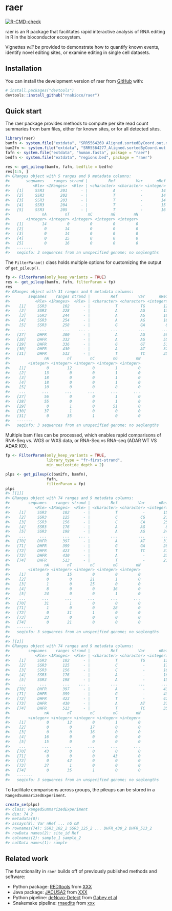 
<!-- README.md is generated from README.Rmd. Please edit that file -->

# raer

<!-- badges: start -->

[![R-CMD-check](https://github.com/rnabioco/raer/actions/workflows/R-CMD-check.yaml/badge.svg)](https://github.com/rnabioco/raer/actions/workflows/R-CMD-check.yaml)
<!-- badges: end -->

raer is an R package that facilitates rapid interactive analysis of RNA
editing in R in the bioconductor ecosystem.

Vignettes *will be* provided to demonstrate how to quantify known
events, identify novel editing sites, or examine editing in single cell
datasets.

## Installation

You can install the development version of raer from
[GitHub](https://github.com/) with:

``` r
# install.packages("devtools")
devtools::install_github("rnabioco/raer")
```

## Quick start

The raer package provides methods to compute per site read count
summaries from bam files, either for known sites, or for all detected
sites.

``` r
library(raer)
bamfn <- system.file("extdata", "SRR5564269_Aligned.sortedByCoord.out.md.bam", package = "raer")
bam2fn <- system.file("extdata", "SRR5564277_Aligned.sortedByCoord.out.md.bam", package = "raer")
fafn <- system.file("extdata", "human.fasta", package = "raer")
bedfn <- system.file("extdata", "regions.bed", package = "raer")

res <- get_pileup(bamfn, fafn, bedfile = bedfn)
res[1:5, ]
#> GRanges object with 5 ranges and 9 metadata columns:
#>       seqnames    ranges strand |         Ref         Var      nRef      nVar
#>          <Rle> <IRanges>  <Rle> | <character> <character> <integer> <integer>
#>   [1]     SSR3       201      - |           A           -        14         0
#>   [2]     SSR3       202      - |           T           -        14         0
#>   [3]     SSR3       203      - |           T           -        14         0
#>   [4]     SSR3       204      - |           T           -        15         0
#>   [5]     SSR3       205      - |           T           -        16         0
#>              nA        nT        nC        nG        nN
#>       <integer> <integer> <integer> <integer> <integer>
#>   [1]        14         0         0         0         0
#>   [2]         0        14         0         0         0
#>   [3]         0        14         0         0         0
#>   [4]         0        15         0         0         0
#>   [5]         0        16         0         0         0
#>   -------
#>   seqinfo: 3 sequences from an unspecified genome; no seqlengths
```

The `FilterParam()` class holds multiple options for customizing the
output of `get_pileup()`.

``` r
fp <- FilterParam(only_keep_variants = TRUE)
res <- get_pileup(bamfn, fafn, filterParam = fp)
res
#> GRanges object with 31 ranges and 9 metadata columns:
#>        seqnames    ranges strand |         Ref         Var      nRef      nVar
#>           <Rle> <IRanges>  <Rle> | <character> <character> <integer> <integer>
#>    [1]     SSR3       102      - |           T          TG        12         1
#>    [2]     SSR3       228      - |           A          AG        13         1
#>    [3]     SSR3       244      - |           A          AG        18         1
#>    [4]     SSR3       254      - |           A          AG        18         1
#>    [5]     SSR3       258      - |           G          GA         8        10
#>    ...      ...       ...    ... .         ...         ...       ...       ...
#>   [27]     DHFR       300      - |           A          AG        56         1
#>   [28]     DHFR       332      - |           A          AG        55         1
#>   [29]     DHFR       336      - |           G          GT        51         1
#>   [30]     DHFR       430      - |           A          AT        37         1
#>   [31]     DHFR       513      - |           T          TC        35         1
#>               nA        nT        nC        nG        nN
#>        <integer> <integer> <integer> <integer> <integer>
#>    [1]         0        12         0         1         0
#>    [2]        13         0         0         1         0
#>    [3]        18         0         0         1         0
#>    [4]        18         0         0         1         0
#>    [5]        10         0         0         8         0
#>    ...       ...       ...       ...       ...       ...
#>   [27]        56         0         0         1         0
#>   [28]        55         0         0         1         0
#>   [29]         0         1         0        51         0
#>   [30]        37         1         0         0         0
#>   [31]         0        35         1         0         0
#>   -------
#>   seqinfo: 3 sequences from an unspecified genome; no seqlengths
```

Multiple bam files can be processed, which enables rapid comparisons of
RNA-Seq vs. WGS or WXS data, or RNA-Seq vs RNA-seq (ADAR WT VS ADAR KO).

``` r
fp <- FilterParam(only_keep_variants = TRUE,
                  library_type = "fr-first-strand",
                  min_nucleotide_depth = 2)

plps <- get_pileup(c(bam2fn, bamfn), 
                  fafn, 
                  filterParam = fp)
plps
#> [[1]]
#> GRanges object with 74 ranges and 9 metadata columns:
#>        seqnames    ranges strand |         Ref         Var      nRef      nVar
#>           <Rle> <IRanges>  <Rle> | <character> <character> <integer> <integer>
#>    [1]     SSR3       102      - |           T           -        15         0
#>    [2]     SSR3       125      - |           C          CG        21         1
#>    [3]     SSR3       156      - |           C          CA        25         1
#>    [4]     SSR3       176      - |           A          AG         8        16
#>    [5]     SSR3       198      - |           A          AG        24         1
#>    ...      ...       ...    ... .         ...         ...       ...       ...
#>   [70]     DHFR       397      - |           A          AT        31         1
#>   [71]     DHFR       399      - |           G          GA        28         1
#>   [72]     DHFR       423      - |           T          TC        31         1
#>   [73]     DHFR       430      - |           A           -        33         0
#>   [74]     DHFR       513      - |           T           -        21         0
#>               nA        nT        nC        nG        nN
#>        <integer> <integer> <integer> <integer> <integer>
#>    [1]         0        15         0         0         0
#>    [2]         0         0        21         1         0
#>    [3]         1         0        25         0         0
#>    [4]         8         0         0        16         0
#>    [5]        24         0         0         1         0
#>    ...       ...       ...       ...       ...       ...
#>   [70]        31         1         0         0         0
#>   [71]         1         0         0        28         0
#>   [72]         0        31         1         0         0
#>   [73]        33         0         0         0         0
#>   [74]         0        21         0         0         0
#>   -------
#>   seqinfo: 3 sequences from an unspecified genome; no seqlengths
#> 
#> [[2]]
#> GRanges object with 74 ranges and 9 metadata columns:
#>        seqnames    ranges strand |         Ref         Var      nRef      nVar
#>           <Rle> <IRanges>  <Rle> | <character> <character> <integer> <integer>
#>    [1]     SSR3       102      - |           T          TG        12         1
#>    [2]     SSR3       125      - |           C           -        17         0
#>    [3]     SSR3       156      - |           C           -        16         0
#>    [4]     SSR3       176      - |           A           -        16         0
#>    [5]     SSR3       198      - |           A           -        15         0
#>    ...      ...       ...    ... .         ...         ...       ...       ...
#>   [70]     DHFR       397      - |           A           -        43         0
#>   [71]     DHFR       399      - |           G           -        43         0
#>   [72]     DHFR       423      - |           T           -        42         0
#>   [73]     DHFR       430      - |           A          AT        37         1
#>   [74]     DHFR       513      - |           T          TC        35         1
#>               nA        nT        nC        nG        nN
#>        <integer> <integer> <integer> <integer> <integer>
#>    [1]         0        12         0         1         0
#>    [2]         0         0        17         0         0
#>    [3]         0         0        16         0         0
#>    [4]        16         0         0         0         0
#>    [5]        15         0         0         0         0
#>    ...       ...       ...       ...       ...       ...
#>   [70]        43         0         0         0         0
#>   [71]         0         0         0        43         0
#>   [72]         0        42         0         0         0
#>   [73]        37         1         0         0         0
#>   [74]         0        35         1         0         0
#>   -------
#>   seqinfo: 3 sequences from an unspecified genome; no seqlengths
```

To facilitate comparisons across groups, the pileups can be stored in a
`RangedSummarizedExperiment`.

``` r
create_se(plps)
#> class: RangedSummarizedExperiment 
#> dim: 74 2 
#> metadata(0):
#> assays(8): Var nRef ... nG nN
#> rownames(74): SSR3_102_2 SSR3_125_2 ... DHFR_430_2 DHFR_513_2
#> rowData names(2): site_id Ref
#> colnames(2): sample_1 sample_2
#> colData names(1): sample
```

## Related work

The functionality in `raer` builds off of previously published methods
and software:  
- Python package: [REDItools](https://github.com/BioinfoUNIBA/REDItools)
from [XXX](doi)  
- Java package: [JACUSA2](https://github.com/dieterich-lab/JACUSA2) from
[XXX](doi)  
- Python pipeline:
[deNovo-Detect](https://github.com/a2iEditing/deNovo-Detect) from [Gabey
et al](https://doi.org/10.1038/s41467-022-28841-4)  
- Snakemake pipeline: [rnaedits](https://github.com/rnabioco/rnaedits)
from [xxx](doi)
